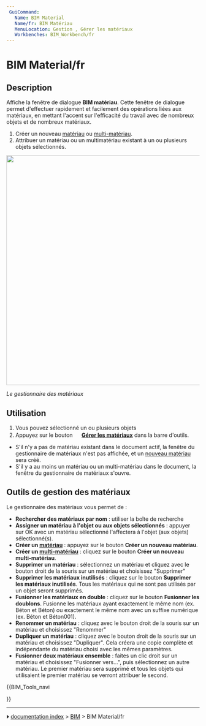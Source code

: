 ```yaml
---
 GuiCommand:
   Name: BIM Material
   Name/fr: BIM Matériau
   MenuLocation: Gestion , Gérer les matériaux
   Workbenches: BIM_Workbench/fr
---
```


# BIM Material/fr

## Description

Affiche la fenêtre de dialogue **BIM matériau**. Cette fenêtre de dialogue permet d\'effectuer rapidement et facilement des opérations liées aux matériaux, en mettant l\'accent sur l\'efficacité du travail avec de nombreux objets et de nombreux matériaux.

1.  Créer un nouveau [matériau](Arch_SetMaterial/fr.md) ou [multi-matériau](Arch_MultiMaterial/fr.md).
2.  Attribuer un matériau ou un multimatériau existant à un ou plusieurs objets sélectionnés.

<img alt="" src=images/BIM_materials_screenshot.png  style="width:600px;">



*Le gestionnaire des matériaux*



## Utilisation

1.  Vous pouvez sélectionné un ou plusieurs objets
2.  Appuyez sur le bouton **<img src="images/BIM_Material.svg" width=16px> [Gérer les matériaux](BIM_Material/fr.md)** dans la barre d\'outils.

-   S\'il n\'y a pas de matériau existant dans le document actif, la fenêtre du gestionnaire de matériaux n\'est pas affichée, et un [nouveau matériau](Arch_SetMaterial/fr.md) sera créé.
-   S\'il y a au moins un matériau ou un multi-matériau dans le document, la fenêtre du gestionnaire de matériaux s\'ouvre.



## Outils de gestion des matériaux 

Le gestionnaire des matériaux vous permet de :

-   **Rechercher des matériaux par nom** : utiliser la boîte de recherche
-   **Assigner un matériau à l\'objet ou aux objets sélectionnés** : appuyer sur OK avec un matériau sélectionné l\'affectera à l\'objet (aux objets) sélectionné(s).
-   **Créer un [matériau](Arch_SetMaterial/fr.md)** : appuyez sur le bouton **Créer un nouveau matériau**.
-   **Créer un [multi-matériau](Arch_MultiMaterial/fr.md)** : cliquez sur le bouton **Créer un nouveau multi-matériau**.
-   **Supprimer un matériau** : sélectionnez un matériau et cliquez avec le bouton droit de la souris sur un matériau et choisissez \"Supprimer\"
-   **Supprimer les matériaux inutilisés** : cliquez sur le bouton **Supprimer les matériaux inutilisés**. Tous les matériaux qui ne sont pas utilisés par un objet seront supprimés.
-   **Fusionner les matériaux en double** : cliquez sur le bouton **Fusionner les doublons**. Fusionne les matériaux ayant exactement le même nom (ex. Béton et Béton) ou exactement le même nom avec un suffixe numérique (ex. Béton et Béton001).
-   **Renommer un matériau** : cliquez avec le bouton droit de la souris sur un matériau et choisissez \"Renommer\"
-   **Dupliquer un matériau** : cliquez avec le bouton droit de la souris sur un matériau et choisissez \"Dupliquer\". Cela créera une copie complète et indépendante du matériau choisi avec les mêmes paramètres.
-   **Fusionner deux matériaux ensemble** : faites un clic droit sur un matériau et choisissez \"Fusionner vers\...\", puis sélectionnez un autre matériau. Le premier matériau sera supprimé et tous les objets qui utilisaient le premier matériau se verront attribuer le second.





{{BIM_Tools_navi

}}



---
⏵ [documentation index](../README.md) > [BIM](BIM_Workbench.md) > BIM Material/fr
